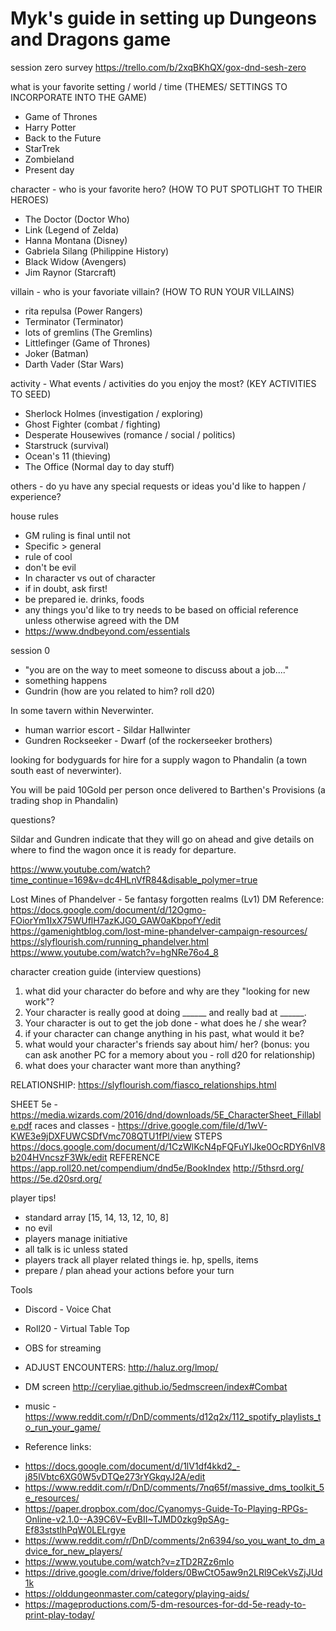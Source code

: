 # Myk's guide in setting up Dungeons and Dragons game 

session zero survey https://trello.com/b/2xqBKhQX/gox-dnd-sesh-zero

what is your favorite setting / world / time (THEMES/ SETTINGS TO INCORPORATE INTO THE GAME)
- Game of Thrones
- Harry Potter
- Back to the Future
- StarTrek
- Zombieland
- Present day

character - who is your favorite hero? (HOW TO PUT SPOTLIGHT TO THEIR HEROES)
- The Doctor (Doctor Who)
- Link (Legend of Zelda)
- Hanna Montana (Disney)
- Gabriela Silang (Philippine History)
- Black Widow (Avengers)
- Jim Raynor (Starcraft)

villain - who is your favoriate villain? (HOW TO RUN YOUR VILLAINS)
- rita repulsa (Power Rangers)
- Terminator (Terminator)
- lots of gremlins (The Gremlins)
- Littlefinger (Game of Thrones)
- Joker (Batman)
- Darth Vader (Star Wars)

activity - What events / activities do you enjoy the most? (KEY ACTIVITIES TO SEED)
- Sherlock Holmes (investigation / exploring)
- Ghost Fighter (combat / fighting)
- Desperate Housewives (romance / social / politics)
- Starstruck (survival) 
- Ocean's 11 (thieving)
- The Office (Normal day to day stuff)

others - do yu have any special requests or ideas you'd like to happen / experience? 

house rules
- GM ruling is final until not
- Specific > general
- rule of cool
- don't be evil
- In character vs out of character
- if in doubt, ask first!
- be prepared ie. drinks, foods
- any things you'd like to try needs to be based on official reference unless otherwise agreed with the DM
- https://www.dndbeyond.com/essentials

session 0
- "you are on the way to meet someone to discuss about a job...."
- something happens
- Gundrin (how are you related to him? roll d20)

In some tavern within Neverwinter.

* human warrior escort - Sildar Hallwinter
* Gundren Rockseeker - Dwarf (of the rockerseeker brothers)

looking for bodyguards for hire for a supply wagon to Phandalin (a town south east of neverwinter).

<Proceed with interview>

You will be paid 10Gold per person once delivered to Barthen's Provisions (a trading shop in Phandalin)

questions?

Sildar and Gundren indicate that they will go on ahead and give details on where to find the wagon once it is ready for departure.

<show video> https://www.youtube.com/watch?time_continue=169&v=dc4HLnVfR84&disable_polymer=true
 

Lost Mines of Phandelver - 5e fantasy forgotten realms (Lv1)
DM Reference:
https://docs.google.com/document/d/12Ogmo-FOiorYm1IxX75WUflH7azKJG0_GAW0aKbpofY/edit
https://gamenightblog.com/lost-mine-phandelver-campaign-resources/
https://slyflourish.com/running_phandelver.html
https://www.youtube.com/watch?v=hgNRe76o4_8

character creation guide (interview questions)
1. what did your character do before and why are they "looking for new work"?
2. Your character is really good at doing ______ and really bad at ______.
3. Your character is out to get the job done - what does he / she wear?
4. if your character can change anything in his past, what would it be?
5. what would your character's friends say about him/ her? (bonus: you can ask another PC for a memory about you - roll d20 for relationship)
6. what does your character want more than anything?

RELATIONSHIP: https://slyflourish.com/fiasco_relationships.html

SHEET 5e - https://media.wizards.com/2016/dnd/downloads/5E_CharacterSheet_Fillable.pdf
races and classes - https://drive.google.com/file/d/1wV-KWE3e9jDXFUWCSDfVmc708QTU1fPl/view
STEPS https://docs.google.com/document/d/1CzWlKcN4pFQFuYIJke0OcRDY6nlV8b204HVncszF3Wk/edit
REFERENCE
https://app.roll20.net/compendium/dnd5e/BookIndex
http://5thsrd.org/
https://5e.d20srd.org/

player tips!
- standard array [15, 14, 13, 12, 10, 8]
- no evil
- players manage initiative
- all talk is ic unless stated
- players track all player related things ie. hp, spells, items
- prepare / plan ahead your actions before your turn



Tools
- Discord - Voice Chat
- Roll20 - Virtual Table Top
- OBS for streaming
- ADJUST ENCOUNTERS: http://haluz.org/lmop/
- DM screen http://ceryliae.github.io/5edmscreen/index#Combat
- music - https://www.reddit.com/r/DnD/comments/d12q2x/112_spotify_playlists_to_run_your_game/

- Reference links: 
* https://docs.google.com/document/d/1lV1df4kkd2_-j85lVbtc6XG0W5vDTQe273rYGkqyJ2A/edit
* https://www.reddit.com/r/DnD/comments/7nq65f/massive_dms_toolkit_5e_resources/
* https://paper.dropbox.com/doc/Cyanomys-Guide-To-Playing-RPGs-Online-v2.1.0--A39C6V~EvBII~TJMD0zkg9pSAg-Ef83ststlhPqW0LELrgye
* https://www.reddit.com/r/DnD/comments/2n6394/so_you_want_to_dm_advice_for_new_players/
* https://www.youtube.com/watch?v=zTD2RZz6mlo
* https://drive.google.com/drive/folders/0BwCtO5aw9n2LRl9CekVsZjJUd1k
* https://olddungeonmaster.com/category/playing-aids/
* https://mageproductions.com/5-dm-resources-for-dd-5e-ready-to-print-play-today/
